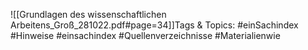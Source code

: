
![[Grundlagen des wissenschaftlichen Arbeitens_Groß_281022.pdf#page=34]]Tags & Topics:
   #einSachindex
   #Hinweise
   #einsachindex
   #Quellenverzeichnisse
   #Materialienwie